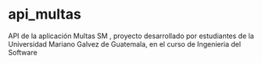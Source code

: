 # api_multas
API de la aplicación Multas SM , proyecto desarrollado por estudiantes de la Universidad Mariano Galvez de Guatemala, en el curso de Ingenieria del Software
